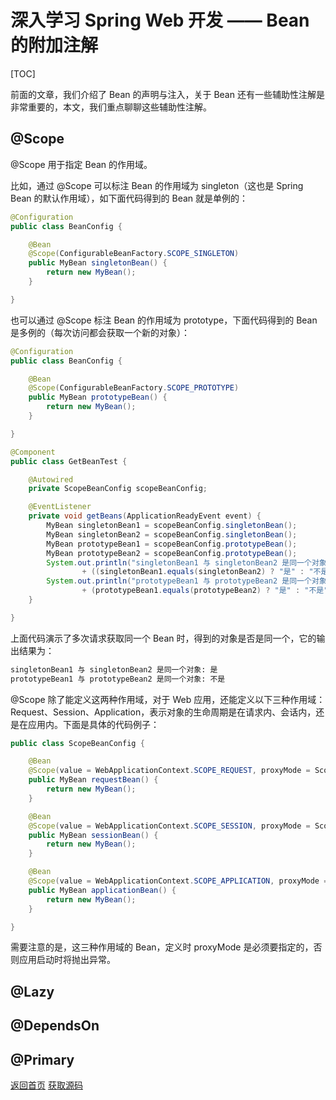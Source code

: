 # 深入学习 Spring Web 开发 —— Bean 的附加注解

[TOC]

前面的文章，我们介绍了 Bean 的声明与注入，关于 Bean 还有一些辅助性注解是非常重要的，本文，我们重点聊聊这些辅助性注解。

## @Scope

@Scope 用于指定 Bean 的作用域。

比如，通过 @Scope 可以标注 Bean 的作用域为 singleton（这也是 Spring Bean 的默认作用域），如下面代码得到的 Bean 就是单例的：

```java
@Configuration
public class BeanConfig {

    @Bean
    @Scope(ConfigurableBeanFactory.SCOPE_SINGLETON)
    public MyBean singletonBean() {
        return new MyBean();
    }

}
```

也可以通过 @Scope 标注 Bean 的作用域为 prototype，下面代码得到的 Bean 是多例的（每次访问都会获取一个新的对象）：

```java
@Configuration
public class BeanConfig {

    @Bean
    @Scope(ConfigurableBeanFactory.SCOPE_PROTOTYPE)
    public MyBean prototypeBean() {
        return new MyBean();
    }

}
```

```java
@Component
public class GetBeanTest {

    @Autowired
    private ScopeBeanConfig scopeBeanConfig;

    @EventListener
    private void getBeans(ApplicationReadyEvent event) {
        MyBean singletonBean1 = scopeBeanConfig.singletonBean();
        MyBean singletonBean2 = scopeBeanConfig.singletonBean();
        MyBean prototypeBean1 = scopeBeanConfig.prototypeBean();
        MyBean prototypeBean2 = scopeBeanConfig.prototypeBean();
        System.out.println("singletonBean1 与 singletonBean2 是同一个对象: "
                + ((singletonBean1.equals(singletonBean2) ? "是" : "不是")));
        System.out.println("prototypeBean1 与 prototypeBean2 是同一个对象: "
                + (prototypeBean1.equals(prototypeBean2) ? "是" : "不是"));
    }

}
```

上面代码演示了多次请求获取同一个 Bean 时，得到的对象是否是同一个，它的输出结果为：

```html
singletonBean1 与 singletonBean2 是同一个对象: 是
prototypeBean1 与 prototypeBean2 是同一个对象: 不是
```

@Scope 除了能定义这两种作用域，对于 Web 应用，还能定义以下三种作用域：Request、Session、Application，表示对象的生命周期是在请求内、会话内，还是在应用内。下面是具体的代码例子：

```java
public class ScopeBeanConfig {

    @Bean
    @Scope(value = WebApplicationContext.SCOPE_REQUEST, proxyMode = ScopedProxyMode.TARGET_CLASS)
    public MyBean requestBean() {
        return new MyBean();
    }

    @Bean
    @Scope(value = WebApplicationContext.SCOPE_SESSION, proxyMode = ScopedProxyMode.TARGET_CLASS)
    public MyBean sessionBean() {
        return new MyBean();
    }

    @Bean
    @Scope(value = WebApplicationContext.SCOPE_APPLICATION, proxyMode = ScopedProxyMode.TARGET_CLASS)
    public MyBean applicationBean() {
        return new MyBean();
    }

}
```

需要注意的是，这三种作用域的 Bean，定义时 proxyMode 是必须要指定的，否则应用启动时将抛出异常。

## @Lazy

## @DependsOn

## @Primary

[返回首页](https://susamlu.github.io/paitse)
[获取源码](https://github.com/susamlu/spring-web)